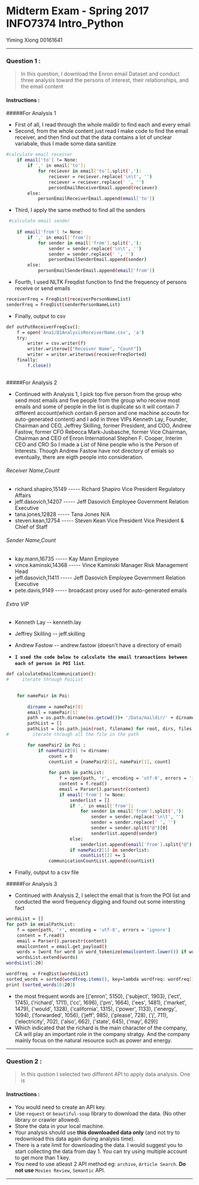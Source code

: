 # Midterm Exam - Spring 2017 INFO7374 Intro_Python  

Yiming Xiong 
00161641

---

### Question 1 : 

> In this question, I download the Enron email Dataset and conduct three analysis toward the persons of interest, their relationships, and the email content



#### Instructions :
#####For Analysis 1
- First of all, I read through the whole maildir to find each and every email
- Second, from the whole content just read I make code to find the email receiver, and then find out that the data contains a lot of unclear variabale, thus I made some data sanitize
```sh
#calculate email receiver 
    if email['to'] != None:
        if ',' in email['to']:
            for reciever in email['to'].split(','):
                reciever = reciever.replace('\n\t', '')
                reciever = reciever.replace(' ', '')
                personEmailReceiverEmail.append(reciever) 
        else:
            personEmailReceiverEmail.append(email['to'])
```
- Third, I apply the same method to find all the senders
```sh
 #calculate email sender 
            
    if email['from'] != None:
        if ',' in email['from']:
            for sender in email['from'].split(','):
                sender = sender.replace('\n\t', '')
                sender = sender.replace(' ', '')
                personEmailSenderEmail.append(sender) 
        else:
            personEmailSenderEmail.append(email['from'])
```
- Fourth, I used NLTK Freqdist function to find the frequency of persons receive or send emails
```sh
receiverFreq = FreqDist(receiverPersonNameList)
senderFreq = FreqDist(senderPersonNameList)
```
- Finally, output to csv
```sh
def outPutReceiverFreqCsv():
    f = open('Ana1/Q1AnalysisReceiverName.csv', 'a')
    try:
        writer = csv.writer(f)
        writer.writerow(["Receiver Name", "Count"])
        writer = writer.writerows(receiverFreqSorted)
    finally:
        f.close()
        
```

#####For Analysis 2
- Continued with Analysis 1, I pick top five person from the group who send most emails and five people from the group who receive most emails and some of people in the list is duplicate so it will contain 7 different account(which contain 6 person and one machine accoutn for auto-generated content) and I add in three VIPs Kenneth Lay, Founder, Chairman and CEO, Jeffrey Skilling, former President, and COO, Andrew Fastow, former CFO Rebecca Mark-Jusbasche, former Vice Chairman, Chairman and CEO of Enron International Stephen F. Cooper, Interim CEO and CRO So I made a List of Nine people who is the Person of Interests. Though Andrew Fastow have not directory of emials so eventually, there are eigth people into consideration.

###### Receiver Name,Count
- richard.shapiro,15149 -----  Richard Shapiro        Vice President     Regulatory Affairs
- jeff.dasovich,14207   -----  Jeff Dasovich          Employee           Government Relation Executive
- tana.jones,12828      -----  Tana Jones             N/A
- steven.kean,12754     -----  Steven Kean            Vice President     Vice President & Chief of Staff


###### Sender Name,Count
- kay.mann,16735        -----  Kay Mann               Employee
- vince.kaminski,14368  -----  Vince Kaminski         Manager            Risk Management Head
- jeff.dasovich,11411   -----  Jeff Dasovich          Employee           Government Relation Executive
- pete.davis,9149       -----  broadcast proxy	    used for auto-generated emails

###### Extra VIP
- Kenneth Lay  --  kenneth.lay
- Jeffrey Skilling  -- jeff.skilling
- Andrew Fastow  --  andrew.fastow (doesn't have a directory of email)

- **`I used the code below to calculate the email transactions between each of person in POI list`**.


```sh
def calculateEmailCommunication():
#     iterate through PoiList
    

    for namePair in Poi:
    
        dirname = namePair[0]
        email = namePair[1]
        path = os.path.dirname(os.getcwd())+ '/Data/maildir/' + dirname 
        pathList = []
        pathList = [os.path.join(root, filename) for root, dirs, files in os.walk(path) for filename in files if filename.endswith('.')]
#         iterate through all the file in the path

        for namePair2 in Poi :                 
            if namePair2[0] != dirname:
                count = 0
                countList = [namePair2[1], namePair[1], count]
                
                for path in pathList:
                    f = open(path, 'r', encoding = 'utf-8', errors = 'ignore')
                    content = f.read()  
                    email = Parser().parsestr(content)
                    if email['from'] != None:
                        senderlist = []
                        if ',' in email['from']:
                            for sender in email['from'].split(','):
                                sender = sender.replace('\n\t', '')
                                sender = sender.replace(' ', '')
                                sender = sender.split("@")[0]
                                senderlist.append(sender) 
                        else:
                            senderlist.append(email['from'].split("@")[0])   
                        if namePair2[1] in senderlist:
                            countList[2] += 1
                communicationCountList.append(countList) 
```


- Finally, output to a csv file


#####For Analysis 3
- Continued with Analysis 2, I select the email that is from the POI list and conducted the word frequency digging and found out some intersting fact
```sh
wordsList = []
for path in emialPathList:
    f = open(path, 'r', encoding = 'utf-8', errors = 'ignore')
    content = f.read()  
    email = Parser().parsestr(content)
    emailcontent = email.get_payload()
    words = [word for word in word_tokenize(emailcontent.lower()) if word not in stopwords.words('english') and word not in string.punctuation and word.isalpha()]
    wordsList.extend(words)
wordsList[:20]   

wordfreq  = FreqDist(wordsList)
sorted_words = sorted(wordfreq.items(), key=lambda wordfreq: wordfreq[1], reverse=True)
print (sorted_words[0:20])

```
- the most frequent words are [('enron', 5150), ('subject', 1903), ('ect', 1745), ('richard', 1711), ('cc', 1696), ('pm', 1664), ('ees', 1481), ('market', 1479), ('would', 1328), ('california', 1315), ('power', 1133), ('energy', 1094), ('forwarded', 1056), ('jeff', 985), ('please', 728), ('j', 711), ('electricity', 702), ('also', 662), ('state', 645), ('may', 629)]
- Which indicated that the richard is the main character of the company, CA will play an important role in the company stratgy. And the company mainly focus on the natural resource such as power and energy.


---
### Question 2 : 


> In this qustion I selected two different API to apply data analysis. One is 



#### Instructions :
- You would need to create an API key.
- Use `request` or `beautiful-soap` library to download the data. (No other library or crawler allowed).
- Store the data in your local machine.
- Your analysis should use **this downloaded data only** (and not try to redownload this data again during analysis time).
-  There is a rate limit for downloading the data. I would suggest you to start collecting the data from day 1. You can try using multiple account to get more than 1 key.
-  You need to use atleast 2 API method eg: `archive`, `Article Search`. **Do not use** `Movies Review`, `Semantic` API.

---

